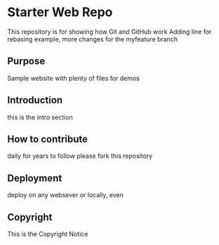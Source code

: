 # Starter Web Repo

This repository is for showing how Git and GitHub work
Adding line for rebasing example,
more changes for the myfeature branch

## Purpose

Sample website with plenty of files for demos

## Introduction

this is the intro section

## How to contribute

daily for years to follow
please fork this repository

## Deployment

deploy on any websever or locally, even

## Copyright

This is the Copyright Notice